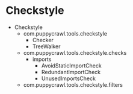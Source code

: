 # Checkstyle

- Checkstyle
    - com.puppycrawl.tools.checkstyle
        - Checker
        - TreeWalker
    - com.puppycrawl.tools.checkstyle.checks
        - imports
            - AvoidStaticImportCheck
            - RedundantImportCheck
            - UnusedImportsCheck
    - com.puppycrawl.tools.checkstyle.filters




